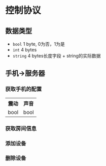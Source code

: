 # 控制协议

## 数据类型

  * `bool`        1 byte, 0为否，1为是
  * `int`         4 bytes
  * `string`      4 bytes长度字段 + string的实际数据


## 手机->服务器

### 获取手机的配置
<table>
  <tr>
    <th>震动</th>
    <th>声音</th>
  </tr>
  <tr>
    <td>bool</td>
    <td>bool</td>
  </tr>
</table>

### 获取房间信息

### 添加设备

### 删除设备




